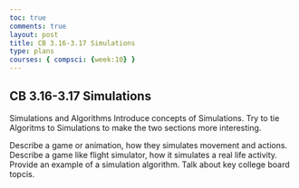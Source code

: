 ```yaml
---
toc: true
comments: true
layout: post
title: CB 3.16-3.17 Simulations
type: plans
courses: { compsci: {week:10} }
---
```


## CB 3.16-3.17 Simulations 

Simulations and Algorithms
Introduce concepts of Simulations. Try to tie Algoritms to Simulations to make the two sections more interesting.

Describe a game or animation, how they simulates movement and actions.
Describe a game like flight simulator, how it simulates a real life activity.
Provide an example of a simulation algorithm.
Talk about key college board topcis.